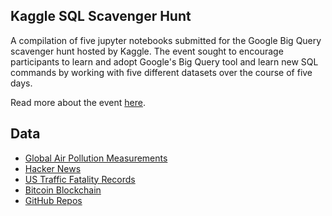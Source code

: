 ## Kaggle SQL Scavenger Hunt

A compilation of five jupyter notebooks submitted for the Google Big Query scavenger hunt hosted by Kaggle. The event sought to encourage participants to learn and adopt Google's Big Query tool and learn new SQL commands by working with five different datasets over the course of five days. 

Read more about the event [here](https://www.kaggle.com/rtatman/sql-scavenger-hunt-handbook).

## Data
- [Global Air Pollution Measurements](https://www.kaggle.com/open-aq/openaq)
- [Hacker News](https://www.kaggle.com/hacker-news/hacker-news)
- [US Traffic Fatality Records](https://www.kaggle.com/usdot/nhtsa-traffic-fatalities)
- [Bitcoin Blockchain](https://www.kaggle.com/stinemon/sql-scavenger-hunt-day4)
- [GitHub Repos](https://www.kaggle.com/stinemon/sql-scavenger-hunt-day5)

